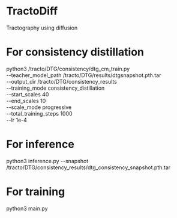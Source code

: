 # TractoDiff
Tractography using diffusion 

# For consistency distillation
python3 /tracto/DTG/consistency/dtg_cm_train.py \
--teacher_model_path /tracto/DTG/results/dtgsnapshot.pth.tar \
--output_dir /tracto/DTG/consistency_results \
--training_mode consistency_distillation \
--start_scales 40 \
--end_scales 10 \
--scale_mode progressive \
--total_training_steps 1000 \
--lr 1e-4

# For inference
python3 inference.py --snapshot /tracto/DTG/consistency_results/dtg_consistency_snapshot.pth.tar

# For training
python3 main.py